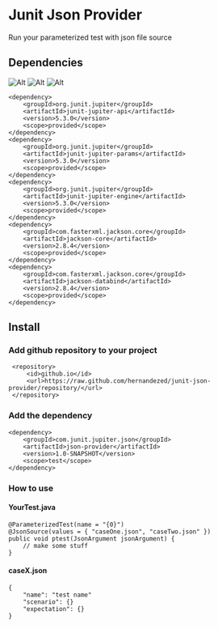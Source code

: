 # Junit Json Provider
Run your parameterized test with json file source

## Dependencies
![Alt](https://img.shields.io/badge/Jdk-+1.8.0-orange.svg?style=flat)
![Alt](https://img.shields.io/badge/Junit-5-green.svg?style=flat)
![Alt](https://img.shields.io/badge/Jackson-+2.8-blue.svg?style=flat)

~~~~
<dependency>
    <groupId>org.junit.jupiter</groupId>
    <artifactId>junit-jupiter-api</artifactId>
    <version>5.3.0</version>
    <scope>provided</scope>
</dependency>
<dependency>
    <groupId>org.junit.jupiter</groupId>
    <artifactId>junit-jupiter-params</artifactId>
    <version>5.3.0</version>
    <scope>provided</scope>
</dependency>
<dependency>
    <groupId>org.junit.jupiter</groupId>
    <artifactId>junit-jupiter-engine</artifactId>
    <version>5.3.0</version>
    <scope>provided</scope>
</dependency>
<dependency>
    <groupId>com.fasterxml.jackson.core</groupId>
    <artifactId>jackson-core</artifactId>
    <version>2.8.4</version>
    <scope>provided</scope>
</dependency>
<dependency>
    <groupId>com.fasterxml.jackson.core</groupId>
    <artifactId>jackson-databind</artifactId>
    <version>2.8.4</version>
    <scope>provided</scope>
</dependency>
~~~~

## Install
### Add github repository to your project
~~~~
 <repository>
     <id>github.io</id>
     <url>https://raw.github.com/hernandezed/junit-json-provider/repository/</url>
 </repository>
~~~~
### Add the dependency
~~~~
<dependency>
    <groupId>com.junit.jupiter.json</groupId>
    <artifactId>json-provider</artifactId>
    <version>1.0-SNAPSHOT</version>
    <scope>test</scope>
</dependency>
~~~~

### How to use

#### YourTest.java
~~~~
@ParameterizedTest(name = "{0}")
@JsonSource(values = { "caseOne.json", "caseTwo.json" })
public void ptest(JsonArgument jsonArgument) {
    // make some stuff
}
~~~~

#### caseX.json
~~~~
{
    "name": "test name"
    "scenario": {}
    "expectation": {}
}
~~~~
